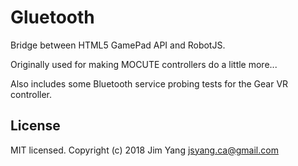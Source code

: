 # Gluetooth

Bridge between HTML5 GamePad API and RobotJS.

Originally used for making MOCUTE controllers do a little more...

Also includes some Bluetooth service probing tests for the Gear VR controller. 

## License

MIT licensed. Copyright (c) 2018 Jim Yang <jsyang.ca@gmail.com>